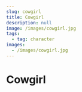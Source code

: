 ```yaml
---
slug: cowgirl
title: Cowgirl
description: null
image: /images/cowgirl.jpg
tags:
  - tag: character
images:
  - /images/cowgirl.jpg
---
```


# Cowgirl
